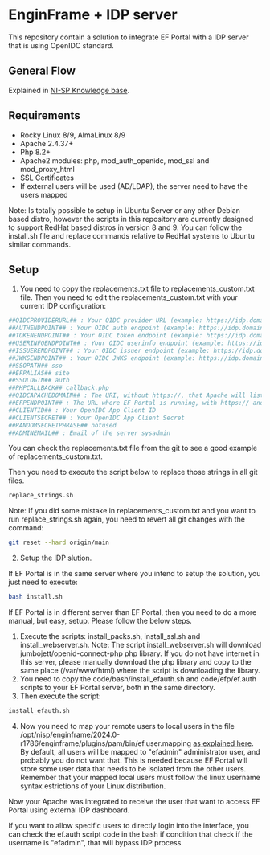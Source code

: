 # EnginFrame + IDP server

This repository contain a solution to integrate EF Portal with a IDP server that is using OpenIDC standard.

## General Flow

Explained in [NI-SP Knowledge base](https://www.ni-sp.com/knowledge-base/ef-auth/ef-portal-openidc/).

## Requirements
- Rocky Linux 8/9, AlmaLinux 8/9
- Apache 2.4.37+
- Php 8.2+
- Apache2 modules: php, mod_auth_openidc, mod_ssl and mod_proxy_html
- SSL Certificates
- If external users will be used (AD/LDAP), the server need to have the users mapped

Note: Is totally possible to setup in Ubuntu Server or any other Debian based distro, however the scripts in this repository are currently designed to support RedHat based distros in version 8 and 9. You can follow the install.sh file and replace commands relative to RedHat systems to Ubuntu similar commands.

## Setup

1. You need to copy the replacements.txt file to replacements_custom.txt file. Then you need to edit the replacements_custom.txt with your current IDP configuration:

```bash
##OIDCPROVIDERURL## : Your OIDC provider URL (example: https://idp.domain.com/auth/realms/kums-mfa)
##AUTHENDPOINT## : Your OIDC auth endpoint (example: https://idp.domain.com/auth/realms/kums-mfa/protocol/openid-connect/auth)
##TOKENENDPOINT## : Your OIDC token endpoint (example: https://idp.domain.com/auth/realms/kums-mfa/protocol/openid-connect/token)
##USERINFOENDPOINT## : Your OIDC userinfo endpoint (example: https://idp.domain.com/auth/realms/kums-mfa/protocol/openid-connect/userinfo)
##ISSUERENDPOINT## : Your OIDC issuer endpoint (example: https://idp.domain.com/auth/realms/kums-mfa)
##JWKSENDPOINT## : Your OIDC JWKS endpoint (example: https://idp.domain.com/auth/realms/kums-mfa/protocol/openid-connect/certs)
##SSOPATH## sso
##EFPALIAS## site
##SSOLOGIN## auth
##PHPCALLBACK## callback.php
##OIDCAPACHEDOMAIN## : The URI, without https://, that Apache will listen (example: loginefp.domain.com)
##EFPENDPOINT## : The URL where EF Portal is running, with https:// and port (example: https://efportal.ni-sp.com:8443/
##CLIENTID## : Your OpenIDC App Client ID
##CLIENTSECRET## : Your OpenIDC App Client Secret
##RANDOMSECRETPHRASE## notused
##ADMINEMAIL## : Email of the server sysadmin
```

You can check the replacements.txt file from the git to see a good example of replacements_custom.txt.

Then you need to execute the script below to replace those strings in all git files.

```bash
replace_strings.sh
```

Note: If you did some mistake in replacements_custom.txt and you want to run replace_strings.sh again, you need to revert all git changes with the command:

```bash
git reset --hard origin/main 
```


2. Setup the IDP slution.

If EF Portal is in the same server where you intend to setup the solution, you just need to execute:

```bash
bash install.sh
```

If EF Portal is in different server than EF Portal, then you need to do a more manual, but easy, setup. Please follow the below steps.

1. Execute the scripts: install_packs.sh, install_ssl.sh and install_webserver.sh.
Note: The script install_webserver.sh will download jumbojett/openid-connect-php php library. If you do not have internet in this server, please manually download the php library and copy to the same place (/var/www/html) where the script is downloading the library.
2. You need to copy the code/bash/install_efauth.sh and code/efp/ef.auth scripts to your EF Portal server, both in the same directory.
3. Then execute the script:
```bash
install_efauth.sh
```
4. Now you need to map your remote users to local users in the file /opt/nisp/enginframe/2024.0-r1786/enginframe/plugins/pam/bin/ef.user.mapping [as explained here](https://www.ni-sp.com/knowledge-base/enginframe/tips-and-tricks/#h-mapping-ef-portal-users-to-local-linux-users). By default, all users will be mapped to "efadmin" administrator user, and probably you do not want that. This is needed because EF Portal will store some user data that needs to be isolated from the other users. Remember that your mapped local users must follow the linux username syntax estrictions of your Linux distribution.

Now your Apache was integrated to receive the user that want to access EF Portal using external IDP dashboard.

If you want to allow specific users to directly login into the interface, you can check the ef.auth script code in the bash if condition that check if the username is "efadmin", that will bypass IDP process.
